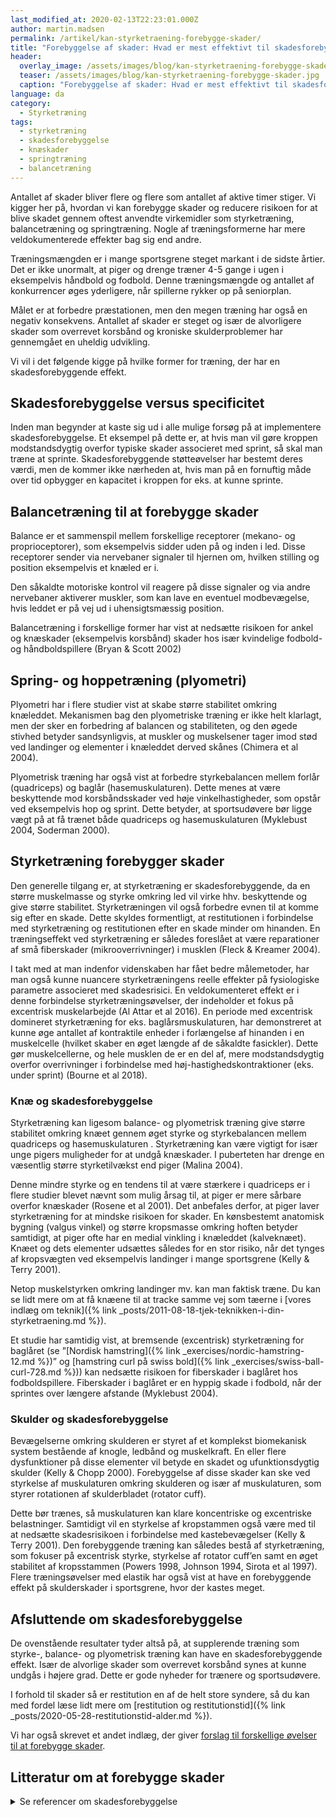 ```yaml
---
last_modified_at: 2020-02-13T22:23:01.000Z
author: martin.madsen
permalink: /artikel/kan-styrketraening-forebygge-skader/
title: "Forebyggelse af skader: Hvad er mest effektivt til skadesforebyggelse?"
header:
  overlay_image: /assets/images/blog/kan-styrketraening-forebygge-skader.jpg
  teaser: /assets/images/blog/kan-styrketraening-forebygge-skader.jpg
  caption: "Forebyggelse af skader: Hvad er mest effektivt til skadesforebyggelse?"
language: da
category:
  - Styrketræning
tags:
  - styrketræning
  - skadesforebyggelse
  - knæskader
  - springtræning
  - balancetræning
---
```

Antallet af skader bliver flere og flere som antallet af aktive timer stiger. Vi kigger her på, hvordan vi kan forebygge skader og reducere risikoen for at blive skadet gennem oftest anvendte virkemidler som styrketræning, balancetræning og springtræning. Nogle af træningsformerne har mere veldokumenterede effekter bag sig end andre.

Træningsmængden er i mange sportsgrene steget markant i de sidste årtier. Det er ikke unormalt, at piger og drenge træner 4-5 gange i ugen i eksempelvis håndbold og fodbold. Denne træningsmængde og antallet af konkurrencer øges yderligere, når spillerne rykker op på seniorplan.

Målet er at forbedre præstationen, men den megen træning har også en negativ konsekvens. Antallet af skader er steget og især de alvorligere skader som overrevet korsbånd og kroniske skulderproblemer har gennemgået en uheldig udvikling.

Vi vil i det følgende kigge på hvilke former for træning, der har en skadesforebyggende effekt.

## Skadesforebyggelse versus specificitet

Inden man begynder at kaste sig ud i alle mulige forsøg på at implementere skadesforebyggelse. Et eksempel på dette er, at hvis man vil gøre kroppen modstandsdygtig overfor typiske skader associeret med sprint, så skal man træne at sprinte. Skadesforebyggende støtteøvelser har bestemt deres værdi, men de kommer ikke nærheden at, hvis man på en fornuftig måde over tid opbygger en kapacitet i kroppen for eks. at kunne sprinte.

## Balancetræning til at forebygge skader

Balance er et sammenspil mellem forskellige receptorer (mekano- og proprioceptorer), som eksempelvis sidder uden på og inden i led. Disse receptorer sender via nervebaner signaler til hjernen om, hvilken stilling og position eksempelvis et knæled er i.

Den såkaldte motoriske kontrol vil reagere på disse signaler og via andre nervebaner aktiverer muskler, som kan lave en eventuel modbevægelse, hvis leddet er på vej ud i uhensigtsmæssig position.

Balancetræning i forskellige former har vist at nedsætte risikoen for ankel og knæskader (eksempelvis korsbånd) skader hos især kvindelige fodbold- og håndboldspillere (Bryan & Scott 2002)

## Spring- og hoppetræning (plyometri)

Plyometri har i flere studier vist at skabe større stabilitet omkring knæleddet. Mekanismen bag den plyometriske træning er ikke helt klarlagt, men der sker en forbedring af balancen og stabiliteten, og den øgede stivhed betyder sandsynligvis, at muskler og muskelsener tager imod stød ved landinger og elementer i knæleddet derved skånes (Chimera et al 2004). 

Plyometrisk træning har også vist at forbedre styrkebalancen mellem forlår (quadriceps) og baglår (hasemuskulaturen). Dette menes at være beskyttende mod korsbåndsskader ved høje vinkelhastigheder, som opstår ved eksempelvis hop og sprint. Dette betyder, at sportsudøvere bør ligge vægt på at få trænet både quadriceps og hasemuskulaturen (Myklebust 2004, Soderman 2000).

## Styrketræning forebygger skader

Den generelle tilgang er, at styrketræning er skadesforebyggende, da en større muskelmasse og styrke omkring led vil virke hhv. beskyttende og give større stabilitet. Styrketræningen vil også forbedre evnen til at komme sig efter en skade. Dette skyldes formentligt, at restitutionen i forbindelse med styrketræning og restitutionen efter en skade minder om hinanden. En træningseffekt ved styrketræning er således foreslået at være reparationer af små fiberskader (mikrooverrivninger) i musklen (Fleck & Kreamer 2004).

I takt med at man indenfor videnskaben har fået bedre målemetoder, har man også kunne nuancere styrketræningens reelle effekter på fysiologiske parametre associeret med skadesrisici. En veldokumenteret effekt er i denne forbindelse styrketræningsøvelser, der indeholder et fokus på excentrisk muskelarbejde (Al Attar et al 2016). En periode med excentrisk domineret styrketræning for eks. baglårsmuskulaturen, har demonstreret at kunne øge antallet af kontraktile enheder i forlængelse af hinanden i en muskelcelle (hvilket skaber en øget længde af de såkaldte fasickler). Dette gør muskelcellerne, og hele musklen de er en del af, mere modstandsdygtig overfor overrivninger i forbindelse med høj-hastighedskontraktioner (eks. under sprint) (Bourne et al 2018).

### Knæ og skadesforebyggelse

Styrketræning kan ligesom balance- og plyometrisk træning give større stabilitet omkring knæet gennem øget styrke og styrkebalancen mellem quadriceps og hasemuskulaturen . Styrketræning kan være vigtigt for især unge pigers muligheder for at undgå knæskader. I puberteten har drenge en væsentlig større styrketilvækst end piger (Malina 2004). 

Denne mindre styrke og en tendens til at være stærkere i quadriceps er i flere studier blevet nævnt som mulig årsag til, at piger er mere sårbare overfor knæskader (Rosene et al 2001). Det anbefales derfor, at piger laver styrketræning for at mindske risikoen for skader. En kønsbestemt anatomisk bygning (valgus vinkel) og større kropsmasse omkring hoften betyder samtidigt, at piger ofte har en medial vinkling i knæleddet (kalveknæet). Knæet og dets elementer udsættes således for en stor risiko, når det tynges af kropsvægten ved eksempelvis landinger i mange sportsgrene (Kelly & Terry 2001).

Netop muskelstyrken omkring landinger mv. kan man faktisk træne. Du kan se lidt mere om at få knæene til at tracke samme vej som tæerne i \[vores indlæg om teknik]({% link _posts/2011-08-18-tjek-teknikken-i-din-styrketraening.md %}).

Et studie har samtidig vist, at bremsende (excentrisk) styrketræning for baglåret (se ”[Nordisk hamstring]({% link _exercises/nordic-hamstring-12.md %})” og [hamstring curl på swiss bold]({% link _exercises/swiss-ball-curl-728.md %})) kan nedsætte risikoen for fiberskader i baglåret hos fodboldspillere. Fiberskader i baglåret er en hyppig skade i fodbold, når der sprintes over længere afstande (Myklebust 2004).

### Skulder og skadesforebyggelse

Bevægelserne omkring skulderen er styret af et komplekst biomekanisk system bestående af knogle, ledbånd og muskelkraft. En eller flere dysfunktioner på disse elementer vil betyde en skadet og ufunktionsdygtig skulder (Kelly & Chopp 2000). Forebyggelse af disse skader kan ske ved styrkelse af muskulaturen omkring skulderen og især af muskulaturen, som styrer rotationen af skulderbladet (rotator cuff). 

Dette bør trænes, så muskulaturen kan klare koncentriske og excentriske belastninger. Samtidigt vil en styrkelse af kropstammen også være med til at nedsætte skadesrisikoen i forbindelse med kastebevægelser (Kelly & Terry 2001). Den forebyggende træning kan således bestå af styrketræning, som fokuser på excentrisk styrke, styrkelse af rotator cuff’en samt en øget stabilitet af kropsstammen (Powers 1998, Johnson 1994, Sirota et al 1997). Flere træningsøvelser med elastik har også vist at have en forebyggende effekt på skulderskader i sportsgrene, hvor der kastes meget.

## Afsluttende om skadesforebyggelse

De ovenstående resultater tyder altså på, at supplerende træning som styrke-, balance- og plyometrisk træning kan have en skadesforebyggende effekt. Især de alvorlige skader som overrevet korsbånd synes at kunne undgås i højere grad. Dette er gode nyheder for trænere og sportsudøvere.

I forhold til skader så er restitution en af de helt store syndere, så du kan med fordel læse lidt mere om [restitution og restitutionstid]({% link _posts/2020-05-28-restitutionstid-alder.md %}).

Vi har også skrevet et andet indlæg, der giver [forslag til forskellige øvelser til at forebygge skader](/skadesforebyggelse-skadesforebyggende-traening/).

## Litteratur om at forebygge skader

<details markdown="1">
  <summary>Se referencer om skadesforebyggelse</summary>

* Al Attar WS, Soomro N, Sinclair PJ, Pappas E, Sanders RH. Effect of injury prevention programs that include the Nordic hamstring exercise on hamstring injury rates in soccer players: a systematic review and meta-analysis. Sports Med. 2016;47(5):907–16.
* Bourne MN, Timmins RG, Opar DA, Pizzari T, Ruddy JD, Sims C, Williams MD, Shield AJ. An Evidence-Based Framework for Strengthening Exercises to Prevent Hamstring Injury. Sports Med. 2018 Feb;48(2):251-267. doi: 10.1007/s40279-017-0796-x. PMID: 29116573.
* Buchanan, Patricia A., og Vassilios G. Vardaxis. 2003. “Sex-Related and Age-Related Differences in Knee Strength of Basketball Players Ages 11-17 Years”. *Journal of Athletic Training* 38 (3): 231–37.
* Chimera, Nicole J., Kathleen A. Swanik, C. Buz Swanik, og Stephen J. Straub. 2004. “Effects of Plyometric Training on Muscle-Activation Strategies and Performance in Female Athletes”. *Journal of Athletic Training* 39 (1): 24–31.
* Fleck, Steven J., og William J. Kraemer. 2014. *Designing Resistance Training Programs, 4th Edition*. Fourth edition. Champaign, IL: Human Kinetics, Inc.
* Hides, J. A., G. A. Jull, og C. A. Richardson. 2001. “Long-Term Effects of Specific Stabilizing Exercises for First-Episode Low Back Pain”. *Spine* 26 (11): E243-248. <https://doi.org/10.1097/00007632-200106010-00004>.
* Hirokawa, S., M. Solomonow, Y. Lu, Z. P. Lou, og R. D’Ambrosia. 1992. “Anterior-Posterior and Rotational Displacement of the Tibia Elicited by Quadriceps Contraction”. *The American Journal of Sports Medicine* 20 (3): 299–306. <https://doi.org/10.1177/036354659202000311>.
* Hägglund, M, M Waldén, og J Ekstrand. 2006. “Previous injury as a risk factor for injury in elite football: a prospective study over two consecutive seasons”. *Br J Sports Med*, nr. 40 (juli): 767–72. <https://www.ncbi.nlm.nih.gov/pmc/articles/PMC2564391/>.
* Kelly, Lance, og Glenn Terry. 2001. “Team Handball: Shoulder Injuries, Rehabilitation, and Training”. *Sports Medicine and Arthroscopy Review* 9 (2): 115–23.
* Malina, Robert M., Claude Bouchard, og Oded Bar-Or. 2003. *Growth, Maturation, and Physical Activity*. Second edition. Champaign, Ill: Human Kinetics, Inc.
* Mjølsnes, Roald, Arni Arnason, Tor Østhagen, Truls Raastad, og Roald Bahr. 2004. “A 10-Week Randomized Trial Comparing Eccentric vs. Concentric Hamstring Strength Training in Well-Trained Soccer Players”. *Scandinavian Journal of Medicine & Science in Sports* 14 (5): 311–17. <https://doi.org/10.1046/j.1600-0838.2003.367.x>.
* More, R. C., B. T. Karras, R. Neiman, D. Fritschy, S. L. Woo, og D. M. Daniel. 1993. “Hamstrings--an Anterior Cruciate Ligament Protagonist. An in Vitro Study”. *The American Journal of Sports Medicine* 21 (2): 231–37. <https://doi.org/10.1177/036354659302100212>.
* Myers, Joseph B, Maria R Pasquale, Kevin G Laudner, Timothy C Sell, James P Bradley, og Scott M Lephart. 2005. “On-the-Field Resistance-Tubing Exercises for Throwers: An Electromyographic Analysis”. *Journal of Athletic Training* 40 (1): 15–22.
* Myklebust, Grethe, Lars Engebretsen, Ingeborg Hoff Br, Arnhild Skjølberg, Odd-Egil Olsen, og Roald Bahr. 2003. “Prevention of Anterior Cruciate Ligament Injuries in Female Team Handball Players: A Prospective Intervention Study Over Three Seasons”. *Clin J Sport Med* 13 (2): 8.
* Riemann, Bryan L., og Scott M. Lephart. 2002. “The Sensorimotor System, Part II: The Role of Proprioception in Motor Control and Functional Joint Stability”. *Journal of Athletic Training* 37 (1): 80–84.
* Rosene, John M., Tracey D. Fogarty, og Brian L. Mahaffey. 2001. “Isokinetic Hamstrings:Quadriceps Ratios in Intercollegiate Athletes”. *Journal of Athletic Training* 36 (4): 378–83.
* Söderman, K., S. Werner, T. Pietilä, B. Engström, og H. Alfredson. 2000. “Balance Board Training: Prevention of Traumatic Injuries of the Lower Extremities in Female Soccer Players? A Prospective Randomized Intervention Study”. *Knee Surgery, Sports Traumatology, Arthroscopy: Official Journal of the ESSKA* 8 (6): 356–63. <https://doi.org/10.1007/s001670000147>.
* Terry, Glenn C., og Thomas M. Chopp. 2000. “Functional Anatomy of the Shoulder”. *Journal of Athletic Training* 35 (3): 248–55.
* Aagaard, P., og A. Thorstensson. 2003. “Neuromuscular Aspects of Exercise: Adaptive Responses Evoked by Strength Training”. *Textbook of Sports Medicine*, 70–106.
</details>